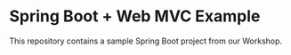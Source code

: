 # Spring Boot + Web MVC Example


This repository contains a sample Spring Boot project from our Workshop.